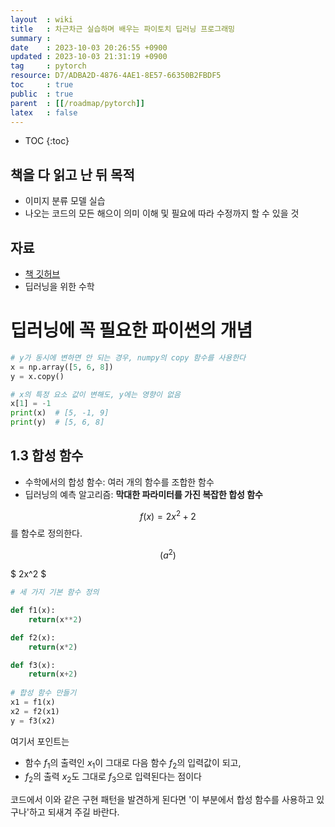 ```yaml
---
layout  : wiki
title   : 차근차근 실습하며 배우는 파이토치 딥러닝 프로그래밍
summary : 
date    : 2023-10-03 20:26:55 +0900
updated : 2023-10-03 21:31:19 +0900
tag     : pytorch
resource: D7/ADBA2D-4876-4AE1-8E57-66350B2FBDF5
toc     : true
public  : true
parent  : [[/roadmap/pytorch]]
latex   : false
---
```

* TOC
{:toc}

## 책을 다 읽고 난 뒤 목적
- 이미지 분류 모델 실습
- 나오는 코드의 모든 해으이 의미 이해 및 필요에 따라 수정까지 할 수 있을 것

## 자료
- [책 깃허브](https://github.com/wikibook/pytorchdl2/blob/master/notebooks.md)
- 딥러닝을 위한 수학

# 딥러닝에 꼭 필요한 파이썬의 개념
```python
# y가 동시에 변하면 안 되는 경우, numpy의 copy 함수를 사용한다
x = np.array([5, 6, 8])
y = x.copy()

# x의 특정 요소 값이 변해도, y에는 영향이 없음
x[1] = -1
print(x)  # [5, -1, 9]
print(y)  # [5, 6, 8]
```

## 1.3 합성 함수
- 수학에서의 합성 함수: 여러 개의 함수를 조합한 함수  
- 딥러닝의 예측 알고리즘: **막대한 파라미터를 가진 복잡한 합성 함수**  

$$ f(x) = 2x^2 + 2 $$를 함수로 정의한다.  
  
$$( a^2 )$$

$ 2x^2 $ 


```python
# 세 가지 기본 함수 정의

def f1(x):
    return(x**2)

def f2(x):
    return(x*2)

def f3(x):
    return(x+2)
    
# 합성 함수 만들기
x1 = f1(x)
x2 = f2(x1)
y = f3(x2)
```

여기서 포인트는 
- 함수 $f_1$의 출력인 $x_1$이 그대로 다음 함수 $f_2$의 입력값이 되고, 
- $f_2$의 출력 $x_2$도 그대로 $f_3$으로 입력된다는 점이다

코드에서 이와 같은 구현 패턴을 발견하게 된다면 '이 부분에서 합성 함수를 사용하고 있구나'하고 되새겨 주길 바란다.


